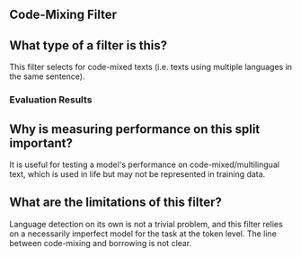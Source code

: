 ## Code-Mixing Filter

## What type of a filter is this?

This filter selects for code-mixed texts (i.e. texts using multiple 
languages in the same sentence).

### Evaluation Results



## Why is measuring performance on this split important?

It is useful for testing a model's performance on code-mixed/multilingual text,
which is used in life but may not be represented in training data.

## What are the limitations of this filter?

Language detection on its own is not a trivial problem, and this filter relies
on a necessarily imperfect model for the task at the token level. The line
between code-mixing and borrowing is not clear.

